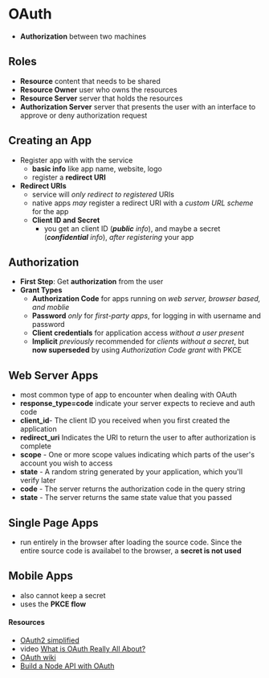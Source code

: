 # OAuth
- **Authorization** between two machines

## Roles

- **Resource** content that needs to be shared
- **Resource Owner** user who owns the resources
- **Resource Server** server that holds the resources
- **Authorization Server** server that presents the user with an interface to approve or deny authorization request

## Creating an App

- Register app with with the service
  - **basic info** like app name, website, logo
  - register a **redirect URI**
- **Redirect URIs**
  - service will *only redirect to registered* URIs
  - native apps *may* register a redirect URI with a *custom URL scheme* for the app
  - **Client ID and Secret**
    - you get an client ID (***public** info*), and maybe a secret (***confidential** info*), *after registering* your app
  
## Authorization

- **First Step**: Get **authorization** from the user 
- **Grant Types**
  - **Authorization Code** for apps running on *web server, browser based, and moblie*
  - **Password** *only* for *first-party apps*, for logging in with username and password
  - **Client credentials** for application access *without a user present* 
  - **Implicit** *previously* recommended for *clients without a secret*, but **now superseded** by using *Authorization Code grant* with PKCE

## Web Server Apps

- most common type of app to encounter when dealing with OAuth
- **response_type=code** indicate your server expects to recieve and auth code
- **client_id**- The client ID you received when you first created the application
- **redirect_uri** Indicates the URI to return the user to after authorization is complete
- **scope** - One or more scope values indicating which parts of the user's account you wish to access
- **state** - A random string generated by your application, which you'll verify later
- **code** - The server returns the authorization code in the query string
- **state** - The server returns the same state value that you passed

## Single Page Apps

- run entirely in the browser after loading the source code. Since the entire source code is availabel to the browser, a **secret is not used**

## Mobile Apps

- also cannot keep a secret
- uses the **PKCE flow**

#### Resources

- [OAuth2 simplified](https://aaronparecki.com/oauth-2-simplified/)
- video [What is OAuth Really All About?](https://www.youtube.com/watch?v=t4-416mg6iU)
- [OAuth wiki]()
- [Build a Node API with OAuth]()